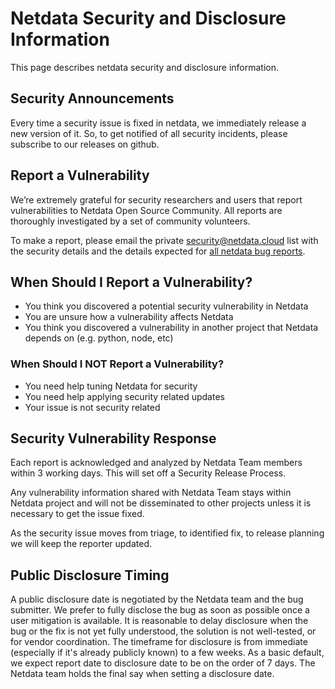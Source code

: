 # Netdata Security and Disclosure Information

This page describes netdata security and disclosure information.

## Security Announcements

Every time a security issue is fixed in netdata, we immediately release a new version of it. So, to get notified of all security incidents, please subscribe to our releases on github.

## Report a Vulnerability

We’re extremely grateful for security researchers and users that report vulnerabilities to Netdata Open Source Community. All reports are thoroughly investigated by a set of community volunteers.

To make a report, please email the private [security@netdata.cloud](mailto:security@netdata.cloud) list with the security details and the details expected for [all netdata bug reports](../.github/ISSUE_TEMPLATE/bug_report.md).

## When Should I Report a Vulnerability?

- You think you discovered a potential security vulnerability in Netdata
- You are unsure how a vulnerability affects Netdata
- You think you discovered a vulnerability in another project that Netdata depends on (e.g. python, node, etc)

### When Should I NOT Report a Vulnerability?

- You need help tuning Netdata for security
- You need help applying security related updates
- Your issue is not security related

## Security Vulnerability Response

Each report is acknowledged and analyzed by Netdata Team members within 3 working days. This will set off a Security Release Process.

Any vulnerability information shared with Netdata Team stays within Netdata project and will not be disseminated to other projects unless it is necessary to get the issue fixed.

As the security issue moves from triage, to identified fix, to release planning we will keep the reporter updated.

## Public Disclosure Timing

A public disclosure date is negotiated by the Netdata team and the bug submitter. We prefer to fully disclose the bug as soon as possible once a user mitigation is available. It is reasonable to delay disclosure when the bug or the fix is not yet fully understood, the solution is not well-tested, or for vendor coordination. The timeframe for disclosure is from immediate (especially if it's already publicly known) to a few weeks. As a basic default, we expect report date to disclosure date to be on the order of 7 days. The Netdata team holds the final say when setting a disclosure date.
